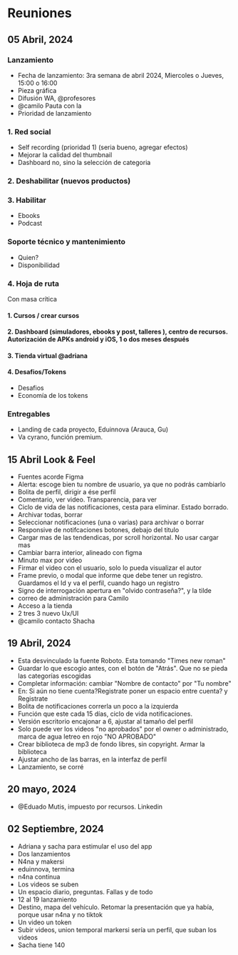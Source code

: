 # Reuniones

## 05 Abril, 2024

### Lanzamiento

- Fecha de lanzamiento: 3ra semana de abril 2024, Miercoles o Jueves, 15:00 o 16:00
- Pieza gráfica
- Difusión WA, @profesores
- @camilo Pauta con la
- Prioridad de lanzamiento

### 1. Red social

- Self recording (prioridad 1) (seria bueno, agregar efectos)
- Mejorar la calidad del thumbnail
- Dashboard no, sino la selección de categoria

### 2. Deshabilitar (nuevos productos)

### 3. Habilitar

- Ebooks
- Podcast

### Soporte técnico y mantenimiento

- Quien?
- Disponibilidad

### 4. Hoja de ruta

 Con masa crítica

#### 1. Cursos / crear cursos

#### 2. Dashboard (simuladores, ebooks y post,  talleres ), centro de recursos. Autorización de APKs android y iOS, 1 o dos meses después

#### 3. Tienda virtual @adriana

#### 4. Desafios/Tokens

- Desafios
- Economía de los tokens

### Entregables

- Landing de cada proyecto, Eduinnova (Arauca, Gu)
- Va cyrano, función premium.

## 15 Abril Look & Feel

- Fuentes acorde Figma
- Alerta: escoge bien tu nombre de usuario, ya que no podrás cambiarlo
- Bolita de perfil, dirigir a ése perfil
- Comentario, ver video. Transparencia, para ver
- Ciclo de vida de las notificaciones, cesta para eliminar. Estado borrado.
- Archivar todas, borrar
- Seleccionar notificaciones (una o varias) para archivar o borrar
- Responsive de notifcaciones botones, debajo del titulo
- Cargar mas de las tendendicas, por scroll horizontal. No usar cargar mas
- Cambiar barra interior, alineado con figma
- Minuto max por video
- Firmar el video con el usuario, solo lo pueda visualizar el autor
- Frame previo, o modal que informe que debe tener un registro. Guardamos el Id y va el perfil, cuando hago un registro
- Signo de interrogación apertura en "olvido contraseña?", y la tilde
- correo de administración para Camilo
- Acceso a la tienda
- 2 tres 3 nuevo Ux/UI
- @camilo contacto Shacha

## 19 Abril, 2024

- Esta desvinculado la fuente Roboto. Esta tomando "Times new roman"
- Guardar lo que escogio antes, con el botón de "Atrás". Que no se pieda las categorías escogidas
- Completar información: cambiar "Nombre de contacto" por "Tu nombre"
- En: Si aún no tiene cuenta?Registrate poner un espacio entre cuenta? y Registrate
- Bolita de notificaciones correrla un poco a la izquierda
- Función que este cada 15 días, ciclo de vida notificaciones.  
- Versión escritorio encajonar a 6, ajustar al tamaño del perfil
- Solo puede ver los videos "no aprobados" por el owner o administrado, marca de agua letreo en rojo "NO APROBADO"
- Crear biblioteca de mp3 de fondo libres, sin copyright. Armar la biblioteca
- Ajustar ancho de las barras, en la interfaz de perfil
- Lanzamiento, se corré

## 20 mayo, 2024

- @Eduado Mutis,  impuesto por recursos. Linkedin

## 02 Septiembre, 2024

- Adriana y sacha para estimular el uso del app
- Dos lanzamientos
- N4na y makersi
- eduinnova, termina
- n4na continua
- Los videos se suben
- Un espacio diario, preguntas. Fallas y de todo
- 12 al 19 lanzamiento
- Destino, mapa del vehículo. Retomar la presentación que ya había, porque usar n4na y no tiktok
- Un video un token
- Subir videos, union temporal markersi sería un perfil, que suban los videos
- Sacha tiene 140
